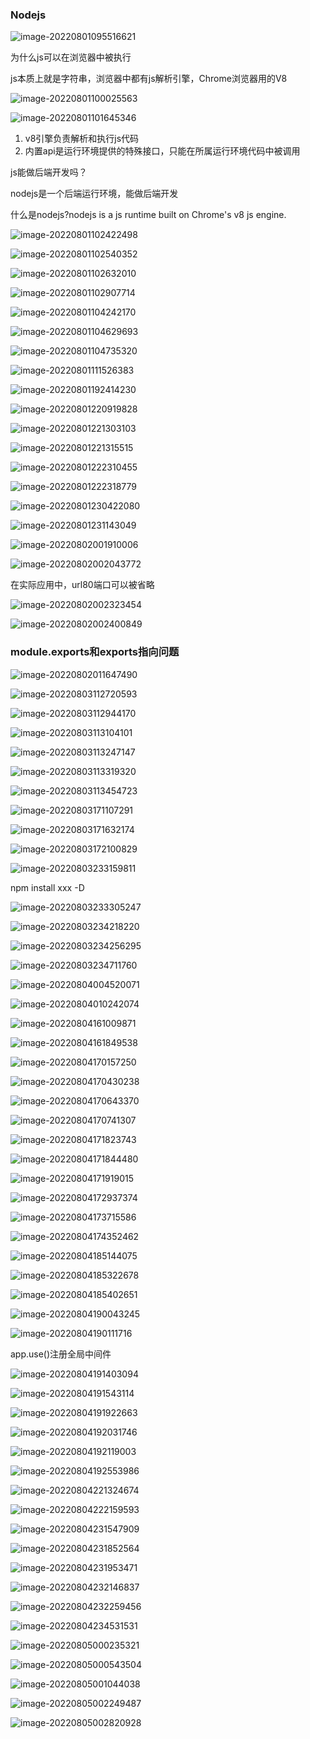 ### Nodejs

![image-20220801095516621](photo/image-20220801095516621.png)

为什么js可以在浏览器中被执行

js本质上就是字符串，浏览器中都有js解析引擎，Chrome浏览器用的V8

![image-20220801100025563](photo/image-20220801100025563.png)

![image-20220801101645346](photo/image-20220801101645346.png)

1. v8引擎负责解析和执行js代码
2. 内置api是运行环境提供的特殊接口，只能在所属运行环境代码中被调用

js能做后端开发吗？

nodejs是一个后端运行环境，能做后端开发

什么是nodejs?nodejs is a js runtime built on Chrome's v8 js engine.

![image-20220801102422498](photo/image-20220801102422498.png)

![image-20220801102540352](photo/image-20220801102540352.png)

![image-20220801102632010](photo/image-20220801102632010.png)

![image-20220801102907714](photo/image-20220801102907714.png)

![image-20220801104242170](photo/image-20220801104242170.png)

![image-20220801104629693](photo/image-20220801104629693.png)

![image-20220801104735320](photo/image-20220801104735320.png)

![image-20220801111526383](photo/image-20220801111526383.png)

![image-20220801192414230](photo/image-20220801192414230.png)

![image-20220801220919828](photo/image-20220801220919828.png)

![image-20220801221303103](photo/image-20220801221303103.png)

![image-20220801221315515](photo/image-20220801221315515.png)

![image-20220801222310455](photo/image-20220801222310455.png)

![image-20220801222318779](photo/image-20220801222318779.png)

 ![image-20220801230422080](photo/image-20220801230422080.png)

![image-20220801231143049](photo/image-20220801231143049.png)

![image-20220802001910006](photo/image-20220802001910006.png)

![image-20220802002043772](photo/image-20220802002043772.png)

在实际应用中，url80端口可以被省略

![image-20220802002323454](photo/image-20220802002323454.png)

![image-20220802002400849](photo/image-20220802002400849.png)

### module.exports和exports指向问题

![image-20220802011647490](photo/image-20220802011647490.png)

![image-20220803112720593](photo/image-20220803112720593.png)

![image-20220803112944170](photo/image-20220803112944170.png)

![image-20220803113104101](photo/image-20220803113104101.png)

![image-20220803113247147](photo/image-20220803113247147.png)

![image-20220803113319320](photo/image-20220803113319320.png)

![image-20220803113454723](photo/image-20220803113454723.png)

![image-20220803171107291](photo/image-20220803171107291.png)

![image-20220803171632174](photo/image-20220803171632174.png)

![image-20220803172100829](photo/image-20220803172100829.png)

![image-20220803233159811](photo/image-20220803233159811.png)

npm install xxx -D

![image-20220803233305247](photo/image-20220803233305247.png)

![image-20220803234218220](photo/image-20220803234218220.png)

![image-20220803234256295](photo/image-20220803234256295.png)

![image-20220803234711760](photo/image-20220803234711760.png)

![image-20220804004520071](photo/image-20220804004520071.png)

![image-20220804010242074](photo/image-20220804010242074.png)

![image-20220804161009871](photo/image-20220804161009871.png)

![image-20220804161849538](photo/image-20220804161849538.png)

![image-20220804170157250](photo/image-20220804170157250.png)

![image-20220804170430238](photo/image-20220804170430238.png)

![image-20220804170643370](photo/image-20220804170643370.png)

![image-20220804170741307](photo/image-20220804170741307.png)

![image-20220804171823743](photo/image-20220804171823743.png)

![image-20220804171844480](photo/image-20220804171844480.png)

![image-20220804171919015](photo/image-20220804171919015.png)

![image-20220804172937374](photo/image-20220804172937374.png)

![image-20220804173715586](photo/image-20220804173715586.png)

![image-20220804174352462](photo/image-20220804174352462.png)

![image-20220804185144075](photo/image-20220804185144075.png)

![image-20220804185322678](photo/image-20220804185322678.png)

![image-20220804185402651](photo/image-20220804185402651.png)

![image-20220804190043245](photo/image-20220804190043245.png)

![image-20220804190111716](photo/image-20220804190111716.png)

app.use()注册全局中间件

![image-20220804191403094](photo/image-20220804191403094.png)

![image-20220804191543114](photo/image-20220804191543114.png)

![image-20220804191922663](photo/image-20220804191922663.png)

![image-20220804192031746](photo/image-20220804192031746.png)

![image-20220804192119003](photo/image-20220804192119003.png)

![image-20220804192553986](photo/image-20220804192553986.png)

![image-20220804221324674](photo/image-20220804221324674.png)

![image-20220804222159593](photo/image-20220804222159593.png)

![image-20220804231547909](photo/image-20220804231547909.png)

![image-20220804231852564](photo/image-20220804231852564.png)

![image-20220804231953471](photo/image-20220804231953471.png)

![image-20220804232146837](photo/image-20220804232146837.png)

![image-20220804232259456](photo/image-20220804232259456.png)

![image-20220804234531531](photo/image-20220804234531531.png)

![image-20220805000235321](photo/image-20220805000235321.png)

![image-20220805000543504](photo/image-20220805000543504.png)

![image-20220805001044038](photo/image-20220805001044038.png)

![image-20220805002249487](photo/image-20220805002249487.png)

![image-20220805002820928](photo/image-20220805002820928.png)

